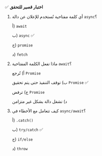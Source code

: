 ✅ **اختبار قصير للتحقق**
1.	أي كلمة مفتاحية تُستخدم للإعلان عن دالة `async`؟
    
    أ) `await`
    
    ب) `async` ✅
    
    ج) `promise`
    
    د) `fetch`
2.	ماذا تفعل الكلمة المفتاحية `await`؟
    
    أ) تُرجع `Promise`
    
    ب) توقف التنفيذ حتى يتم تحقيق `Promise` ✅
    
    ج) ترفض `Promise`
    
    د) تشغل دالة بشكل غير متزامن
3.	كيف تتعامل مع الأخطاء في `async/await`؟
    
    أ) `.catch()`
    
    ب) `try/catch` ✅
    
    ج) `if/else`
    
    د) `throw`
